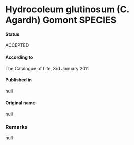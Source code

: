 # Hydrocoleum glutinosum (C. Agardh) Gomont SPECIES

#### Status
ACCEPTED

#### According to
The Catalogue of Life, 3rd January 2011

#### Published in
null

#### Original name
null

### Remarks
null